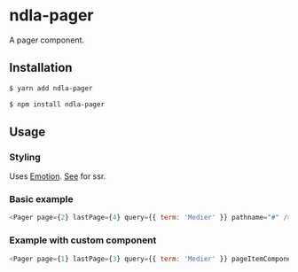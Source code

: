 # ndla-pager

A pager component.

## Installation

```sh
$ yarn add ndla-pager
```

```sh
$ npm install ndla-pager
```

## Usage

### Styling

Uses [Emotion](https://emotion.sh/). [See](https://emotion.sh/docs/ssr) for ssr.

### Basic example

```js
<Pager page={2} lastPage={4} query={{ term: 'Medier' }} pathname="#" />
```

### Example with custom component

```js
<Pager page={1} lastPage={3} query={{ term: 'Medier' }} pageItemComponentClass="button" pathname="#" />
```
